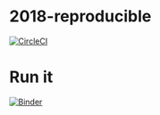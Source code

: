 # 2018-reproducible 

[![CircleCI](https://circleci.com/gh/HeyLey/2018-reproducible.svg?style=svg)](https://circleci.com/gh/HeyLey/2018-reproducible)


# Run it 

[![Binder](https://mybinder.org/badge.svg)](https://mybinder.org/v2/gh/HeyLey/2018-reproducible/master)
